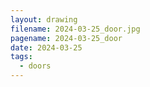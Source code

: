 ```yaml
---
layout: drawing
filename: 2024-03-25_door.jpg
pagename: 2024-03-25_door
date: 2024-03-25
tags:
  - doors
---
```

